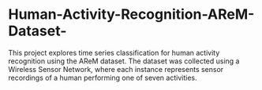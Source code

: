 # Human-Activity-Recognition-AReM-Dataset-
This project explores time series classification for human activity recognition using the AReM dataset. The dataset was collected using a Wireless Sensor Network, where each instance represents sensor recordings of a human performing one of seven activities.
